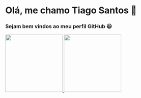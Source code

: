# Olá, me chamo Tiago Santos 👋
### Sejam bem vindos ao meu perfil GitHub :smiley:

<div>
<a href="https://github.com/TiagoSantosdeJesus">
<img height="180em" src="https://github-readme-stats.vercel.app/api/top-langs/?username=TiagoSantosdeJesus&layout=compact&langs_count=7&theme=dracula"/>
<img height="180em" src="https://github-readme-stats.vercel.app/api?username=TiagoSantosdeJesus&show_icons=true&theme=dracula&include_all_commits=true&count_private=true"/>
</div>

<!--
**TiagoSantosdeJesus/TiagoSantosdeJesus** is a ✨ _special_ ✨ repository because its `README.md` (this file) appears on your GitHub profile.

Here are some ideas to get you started:

- 🔭 I’m currently working on ...
- 🌱 I’m currently learning ...
- 👯 I’m looking to collaborate on ...
- 🤔 I’m looking for help with ...
- 💬 Ask me about ...
- 📫 How to reach me: ...
- 😄 Pronouns: ...
- ⚡ Fun fact: ...
-->

